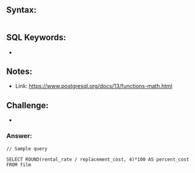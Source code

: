 ## Syntax:

```

```

## SQL Keywords:

-

## Notes:

- Link: https://www.postgresql.org/docs/13/functions-math.html

## Challenge:

-

### Answer:

```
// Sample query

SELECT ROUND(rental_rate / replacement_cost, 4)*100 AS percent_cost FROM film
```
